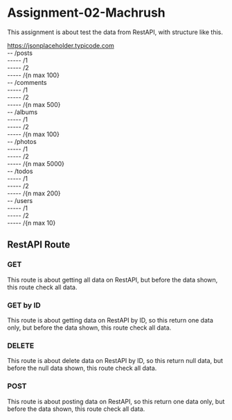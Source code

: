 # Assignment-02-Machrush
This assignment is about test the data from RestAPI, with structure like this.

https://jsonplaceholder.typicode.com<br/>
-- /posts<br/>
----- /1<br/>
----- /2<br/>
----- /{n max 100}<br/>
-- /comments<br/>
----- /1<br/>
----- /2<br/>
----- /{n max 500}<br/>
-- /albums<br/>
----- /1<br/>
----- /2<br/>
----- /{n max 100}<br/>
-- /photos<br/>
----- /1<br/>
----- /2<br/>
----- /{n max 5000}<br/>
-- /todos<br/>
----- /1<br/>
----- /2<br/>
----- /{n max 200}<br/>
-- /users<br/>
----- /1<br/>
----- /2<br/>
----- /{n max 10}<br/>

## RestAPI Route
### GET
This route is about getting all data on RestAPI, but before the data shown, this route check all data.
### GET by ID
This route is about getting data on RestAPI by ID, so this return one data only, but before the data shown, this route check all data.
### DELETE
This route is about delete data on RestAPI by ID, so this return null data, but before the null data shown, this route check all data.
### POST
This route is about posting data on RestAPI, so this return one data only, but before the data shown, this route check all data.
